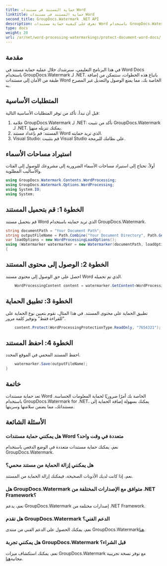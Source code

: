 ```yaml
---
title: حماية المستند في مستندات Word
linktitle: حماية المستند في مستندات Word
second_title: GroupDocs.Watermark .NET API
description: تعرف على كيفية حماية مستندات Word باستخدام GroupDocs.Watermark لـ .NET. اتبع برنامجنا التعليمي خطوة بخطوة لإضافة الأمان إلى مستنداتك دون عناء.
type: docs
weight: 28
url: /ar/net/word-processing-watermarkings/protect-document-word-docs/
---
```

## مقدمة
في هذا البرنامج التعليمي، سنرشدك خلال عملية حماية مستند في Word Docs باستخدام GroupDocs.Watermark لـ .NET. باتباع هذه الخطوات، ستتمكن من إضافة طبقة من الأمان إلى مستندات Word الخاصة بك، مما يمنع الوصول والتعديل غير المصرح به.
## المتطلبات الأساسية
قبل أن نبدأ، تأكد من توفر المتطلبات الأساسية التالية:
1.  علامة GroupDocs.Watermark لـ .NET: تأكد من تثبيت GroupDocs.Watermark لـ .NET. يمكنك تنزيله من[هنا](https://releases.groupdocs.com/Watermark/net/).
2. المستند: قم بإعداد مستند Word الذي تريد حمايته.
3. Visual Studio: قم بتثبيت Visual Studio على نظامك للبرمجة.

## استيراد مساحات الأسماء
أولاً، تحتاج إلى استيراد مساحات الأسماء الضرورية إلى مشروعك للوصول إلى الفئات والأساليب المطلوبة.
```csharp
using GroupDocs.Watermark.Contents.WordProcessing;
using GroupDocs.Watermark.Options.WordProcessing;
using System.IO;
using System;
```
## الخطوة 1: قم بتحميل المستند
قم بتحميل مستند Word الذي تريد حمايته باستخدام GroupDocs.Watermark.
```csharp
string documentPath = "Your Document Path";
string outputFileName = Path.Combine("Your Document Directory", Path.GetFileName(documentPath));
var loadOptions = new WordProcessingLoadOptions();
using (Watermarker watermarker = new Watermarker(documentPath, loadOptions))
{
```
## الخطوة 2: الوصول إلى محتوى المستند
احصل على حق الوصول إلى محتوى مستند Word الذي تم تحميله.
```csharp
    WordProcessingContent content = watermarker.GetContent<WordProcessingContent>();
```
## الخطوة 3: تطبيق الحماية
تطبيق الحماية على محتوى المستند. في هذا المثال، نقوم بتعيين نوع الحماية على "للقراءة فقط" وتوفير كلمة مرور.
```csharp
    content.Protect(WordProcessingProtectionType.ReadOnly, "7654321");
```
## الخطوة 4: احفظ المستند
احفظ المستند المحمي في الموقع المحدد.
```csharp
    watermarker.Save(outputFileName);
}
```

## خاتمة
تعد حماية مستندات Word الخاصة بك أمرًا ضروريًا لحماية المعلومات الحساسة. باستخدام GroupDocs.Watermark for .NET، يمكنك بسهولة إضافة الحماية إلى مستنداتك، مما يضمن سلامتها وسريتها.
## الأسئلة الشائعة
### هل يمكنني حماية مستندات Word متعددة في وقت واحد؟
نعم، يمكنك حماية مستندات متعددة في الوضع الدفعي باستخدام GroupDocs.Watermark.
### هل يمكنني إزالة الحماية من مستند محمي؟
نعم، إذا كانت لديك الأذونات الصحيحة، فيمكنك إزالة الحماية من المستند.
### هل GroupDocs.Watermark متوافق مع الإصدارات المختلفة من .NET Framework؟
نعم، يدعم GroupDocs.Watermark إصدارات مختلفة من .NET Framework.
### هل تقدم GroupDocs.Watermark الدعم الفني؟
 نعم، يمكنك الحصول على الدعم الفني من منتدى GroupDocs.Watermark[هنا](https://forum.groupdocs.com/c/watermark/19).
### هل يمكنني تجربة GroupDocs.Watermark قبل الشراء؟
 نعم، يمكنك استكشاف ميزات GroupDocs.Watermark مع توفر نسخة تجريبية مجانية[هنا](https://releases.groupdocs.com/).